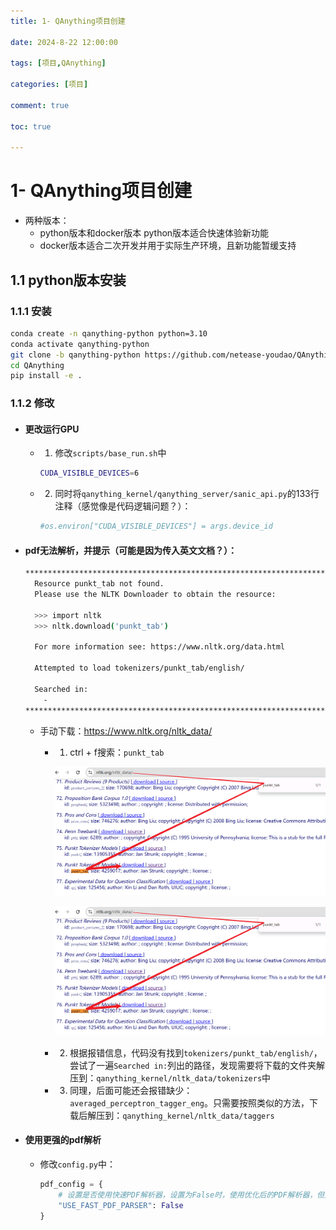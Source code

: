 ```yaml
---
title: 1- QAnything项目创建

date: 2024-8-22 12:00:00

tags: [项目,QAnything]

categories: [项目]

comment: true

toc: true

---
```


#
<!--more-->

# 1- QAnything项目创建

- 两种版本：
  -  python版本和docker版本 python版本适合快速体验新功能
  - docker版本适合二次开发并用于实际生产环境，且新功能暂缓支持 



## 1.1 python版本安装

### 1.1.1 安装

```bash
conda create -n qanything-python python=3.10
conda activate qanything-python
git clone -b qanything-python https://github.com/netease-youdao/QAnything.git
cd QAnything
pip install -e .
```



### 1.1.2 修改

- #### 更改运行GPU

  - 1. 修改`scripts/base_run.sh`中

    ```bash
    CUDA_VISIBLE_DEVICES=6 
    ```

  - 2. 同时将`qanything_kernel/qanything_server/sanic_api.py`的133行注释（感觉像是代码逻辑问题？）：

    ```python
    #os.environ["CUDA_VISIBLE_DEVICES"] = args.device_id
    ```

- #### pdf无法解析，并提示（可能是因为传入英文文档？）：

  ```bash
  **********************************************************************
    Resource punkt_tab not found.
    Please use the NLTK Downloader to obtain the resource:
  
    >>> import nltk
    >>> nltk.download('punkt_tab')
  
    For more information see: https://www.nltk.org/data.html
  
    Attempted to load tokenizers/punkt_tab/english/
  
    Searched in:
      - 
  **********************************************************************
  ```

  - 手动下载：https://www.nltk.org/nltk_data/

    - 1. ctrl + f搜索：`punkt_tab`

      ![](../../../../themes/yilia/source/img/project/QAnything/1.png)

      ![](img/project/QAnything/1.png)

    - 2. 根据报错信息，代码没有找到`tokenizers/punkt_tab/english/`，尝试了一遍`Searched in:`列出的路径，发现需要将下载的文件夹解压到：`qanything_kernel/nltk_data/tokenizers`中

    - 3. 同理，后面可能还会报错缺少：`averaged_perceptron_tagger_eng`。只需要按照类似的方法，下载后解压到：`qanything_kernel/nltk_data/taggers`

- #### 使用更强的pdf解析

  - 修改`config.py`中：

    ```python
    pdf_config = {
        # 设置是否使用快速PDF解析器，设置为False时，使用优化后的PDF解析器，但速度下降
        "USE_FAST_PDF_PARSER": False
    }
    ```

    

